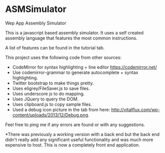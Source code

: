 # ASMSimulator
Wep App Assembly Simulator

This is a javascript based assembly simulator. It uses a self created assembly language
that features the most common instructions.

A list of features can be found in the tutorial tab.

This project uses the following code from other sources:
- CodeMirror for syntax highlighting + line editor
  https://codemirror.net/
- Use codemirror-grammar to generate autocomplete + syntax highlighting.
- Twitter bootstrap to make things pretty.
- Uses eligrey/FileSaver.js to save files.
- Uses underscore js to do mapping.
- Uses JQuery to query the DOM.
- Uses clipboard.js to copy sample files.
- Used a debug icon picture in the tab from here: http://vitalflux.com/wp-content/uploads/2013/12/Debug.png.

Feel free to ping me if any errors are found or with any suggestions.

*There was previously a working version with a back end but the back end didn't really add any 
significant useful functionality and was much more expensive to host. This is now a completely
front end application.

